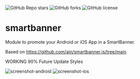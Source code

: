 ![GitHub Repo stars](https://img.shields.io/github/stars/Representaciones-Pedraja/smartbanner?style=social)
![GitHub forks](https://img.shields.io/github/forks/Representaciones-Pedraja/smartbanner?style=social)
![GitHub license](https://img.shields.io/badge/license-GNU%20GPL-blue.svg)

# smartbanner
Module to promote your Android or iOS App in a SmartBanner.

Based on https://github.com/ain/smartbanner.js/tree/main


WORKING 90% 
Future Update Styles 

![screenshot-android](https://github.com/user-attachments/assets/23b4bf9e-b12d-4a0d-b856-502a06802d18)
![screenshot-ios](https://github.com/user-attachments/assets/4026b9c7-0b1b-47e9-bad9-d20425829c34)


